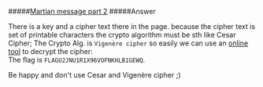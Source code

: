 #####[Martian message part 2](http://ringzer0team.com/challenges/63)
#####Answer

There is a key and a cipher text there in the page. because the cipher text is set of printable characters the crypto algorithm must be sth like Cesar Cipher; The Crypto Alg. is `Vigenère cipher` so easily we can use an [online tool](http://www.krisl.net/cgi-bin/vignere.pl) to decrypt the cipher:  
The flag is `FLAGU2JNU1R1X96VOFNKHLB1GEWQ`.  

Be happy and don't use Cesar and Vigenère cipher ;)
